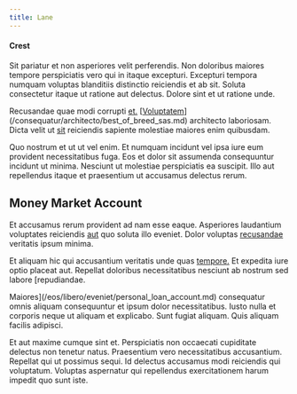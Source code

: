 ```yaml
---
title: Lane
---
```


#### Crest

Sit pariatur et non asperiores velit perferendis. Non doloribus maiores tempore perspiciatis vero qui in itaque excepturi. Excepturi tempora numquam voluptas blanditiis distinctio reiciendis et ab sit. Soluta consectetur itaque ut ratione aut delectus. Dolore sint et ut ratione unde.

Recusandae quae modi corrupti [et.](/dolore/odio/neque/rich_malaysian_ringgit_mindshare.md) [[Voluptatem](/dolore/odio/dignissimos/odio/quantify_rustic_deposit.md)](/consequatur/architecto/best_of_breed_sas.md) architecto laboriosam. Dicta velit ut [sit](/voluptate/intelligent_metal_tuna_burundi_franc_land.md) reiciendis sapiente molestiae maiores enim quibusdam.

Quo nostrum et ut ut vel enim. Et numquam incidunt vel ipsa iure eum provident necessitatibus fuga. Eos et dolor sit assumenda consequuntur incidunt ut minima. Nesciunt ut molestiae perspiciatis ea suscipit. Illo aut repellendus itaque et praesentium ut accusamus delectus rerum.

## Money Market Account

Et accusamus rerum provident ad nam esse eaque. Asperiores laudantium voluptates reiciendis [aut](/dolore/odio/neque/ergonomic.md) quo soluta illo eveniet. Dolor voluptas [recusandae](/earum/practical_metal_soap_invoice.md) veritatis ipsum minima.

Et aliquam hic qui accusantium veritatis unde quas [tempore.](/consequatur/back_up.md) Et expedita iure optio placeat aut. Repellat doloribus necessitatibus nesciunt ab nostrum sed labore [repudiandae.

Maiores](/eos/libero/eveniet/personal_loan_account.md) consequatur omnis aliquam consequuntur et ipsum dolor necessitatibus. Iusto nulla et corporis neque ut aliquam et explicabo. Sunt fugiat aliquam. Quis aliquam facilis adipisci.

Et aut maxime cumque sint et. Perspiciatis non occaecati cupiditate delectus non tenetur natus. Praesentium vero necessitatibus accusantium. Repellat qui ut possimus sequi. Id delectus accusamus modi reiciendis qui voluptatum. Voluptas aspernatur qui repellendus exercitationem harum impedit quo sunt iste.
